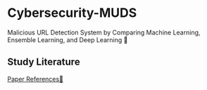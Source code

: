 # Cybersecurity-MUDS
Malicious URL Detection System by Comparing Machine Learning, Ensemble Learning, and Deep Learning 🚀  

## Study Literature
[ Paper References📄]([https://docs.google.com/spreadsheets/d/1AaNMhR5MlnfcXdYOWcwpGqFsIDxfV5vcMgJ-jg2AjQU/edit?usp=sharing])

